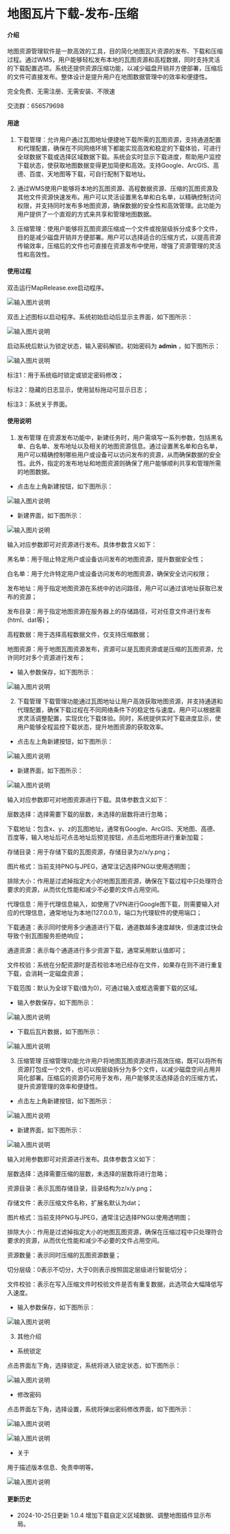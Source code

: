 # 地图瓦片下载-发布-压缩

#### 介绍
地图资源管理软件是一款高效的工具，目的简化地图瓦片资源的发布、下载和压缩过程。通过WMS，用户能够轻松发布本地的瓦图资源和高程数据，同时支持灵活的下载配置选项。系统还提供资源压缩功能，以减少磁盘开销并方便部署，压缩后的文件可直接发布。整体设计是提升用户在地图数据管理中的效率和便捷性。

完全免费、无需注册、无需安装、不限速

交流群：656579698

#### 用途

1.  下载管理：允许用户通过瓦图地址便捷地下载所需的瓦图资源，支持通道配置和代理配置，确保在不同网络环境下都能实现高效和稳定的下载体验，可进行全球数据下载或选择区域数据下载。系统会实时显示下载进度，帮助用户监控下载状态，使获取地图数据变得更加简便和高效。支持Google、ArcGIS、高德、百度、天地图等下载，可自行配制下载地址。

2.  通过WMS使用户能够将本地的瓦图资源、高程数据资源、压缩的瓦图资源及其他文件资源快速发布。用户可以灵活设置黑名单和白名单，以精确控制访问权限，并支持同时发布多地图资源，确保数据的安全性和高效管理。此功能为用户提供了一个直观的方式来共享和管理地图数据。

3.  压缩管理：使用户能够将瓦图资源压缩成一个文件或按层级拆分成多个文件，目的是减少磁盘开销并方便部署。用户可以选择适合的压缩方式，以提高资源传输效率，压缩后的文件也可直接在资源发布中使用，增强了资源管理的灵活性和高效性。

#### 使用过程

双击运行MapRelease.exe启动程序。

![输入图片说明](https://gitee.com/pssddddd/map-resources/raw/master/Other/1.png)

双击上述图标以启动程序。系统初始启动后显示主界面，如下图所示：

![输入图片说明](https://gitee.com/pssddddd/map-resources/raw/master/Other/2.png)

启动系统后默认为锁定状态，输入密码解锁。初始密码为 **admin** ，如下图所示： 

![输入图片说明](https://gitee.com/pssddddd/map-resources/raw/master/Other/3.png)

标注1：用于系统临时锁定或锁定密码修改；

标注2：隐藏的日志显示，使用鼠标拖动可显示日志；

标注3：系统关于界面。

#### 使用说明

1.  发布管理
在资源发布功能中，新建任务时，用户需填写一系列参数，包括黑名单、白名单、发布地址以及相关的地图资源信息。通过设置黑名单和白名单，用户可以精确控制哪些用户或设备可以访问发布的资源，从而确保数据的安全性。此外，指定的发布地址和地图资源则确保了用户能够顺利共享和管理所需的地图数据。
- 点击左上角新建按钮，如下图所示：

![输入图片说明](https://gitee.com/pssddddd/map-resources/raw/master/Other/4.png)

- 新建界面，如下图所示：

![输入图片说明](https://gitee.com/pssddddd/map-resources/raw/master/Other/5.png)

输入对应参数即可对资源进行发布。具体参数含义如下：

黑名单：用于阻止特定用户或设备访问发布的地图资源，提升数据安全性；

白名单：用于允许特定用户或设备访问发布的地图资源，确保安全访问权限；

发布地址：用于指定地图资源在系统中的访问路径，用户可以通过该地址获取已发布的资源；

发布目录：用于指定地图资源在服务器上的存储路径，可对任意文件进行发布(html、dat等)；

高程数据：用于选择高程数据文件，仅支持压缩数据；

地图资源：用于地图瓦图资源发布，资源可以是瓦图资源或是压缩的瓦图资源，允许同时对多个资源进行发布；

- 输入参数保存，如下图所示：

![输入图片说明](https://gitee.com/pssddddd/map-resources/raw/master/Other/6.png)

2.  下载管理
下载管理功能通过瓦图地址让用户高效获取地图资源，并支持通道和代理配置，确保下载过程在不同网络条件下的稳定性与速度。用户可以根据需求灵活调整配置，实现优化下载体验。同时，系统提供实时下载进度显示，使用户能够全程监控下载状态，提升地图资源的获取效率。

- 点击左上角新建按钮，如下图所示：

![输入图片说明](https://gitee.com/pssddddd/map-resources/raw/master/Other/7.png)

- 新建界面，如下图所示：

![输入图片说明](https://gitee.com/pssddddd/map-resources/raw/master/Other/8.png)

输入对应参数即可对地图资源进行下载。具体参数含义如下：

层数选择：选择需要下载的层数，未选择的层数将进行忽略；

下载地址：包含x、y、z的瓦图地址，通常有Google、ArcGIS、天地图、高德、百度等，输入地址后可点击地址后预览按钮，点击后地图将进行重新加载；

存储目录：用于存储下载的瓦图资源，存储目录为z/x/y.png；

图片格式：当前支持PNG与JPEG，通常注记选择PNG以使用透明图；

排除大小：作用是过滤掉指定大小的地图瓦图资源，确保在下载过程中只处理符合要求的资源，从而优化性能和减少不必要的文件占用空间。

代理信息：用于代理信息输入，如使用了VPN进行Google图下载，则需要输入对应的代理信息，通常地址为本地(127.0.0.1)，端口为代理软件的使用端口；

下载通道：表示同时使用多少通道进行下载，通道数越多速度越快，但速度过快会导致个别瓦图服务拒绝响应；

通道资源：表示每个通道进行多少资源下载，通常采用默认值即可；

文件校验：系统在分配资源时是否校验本地已经存在文件，如果存在则不进行重复下载，会消耗一定磁盘资源；

下载范围：默认为全球下载(值为0)，可通过输入或框选需要下载的区域。

-  输入参数保存，如下图所示：

![输入图片说明](https://gitee.com/pssddddd/map-resources/raw/master/Other/9.png)

-  下载后瓦片数据，如下图所示：

![输入图片说明](https://gitee.com/pssddddd/map-resources/raw/master/Other/10.png)

3.  压缩管理
压缩管理功能允许用户将地图瓦图资源进行高效压缩，既可以将所有资源打包成一个文件，也可以按层级拆分为多个文件，以减少磁盘空间占用并简化部署。压缩后的资源仍可用于发布，用户能够灵活选择适合的压缩方式，提升资源管理的效率和便捷性。

- 点击左上角新建按钮，如下图所示：

![输入图片说明](https://gitee.com/pssddddd/map-resources/raw/master/Other/11.png)

- 新建界面，如下图所示：

![输入图片说明](https://gitee.com/pssddddd/map-resources/raw/master/Other/12.png)

输入对用参数即可对资源进行发布。具体参数含义如下：

层数选择：选择需要压缩的层数，未选择的层数将进行忽略；

资源目录：表示瓦图存储目录，目录结构为z/x/y.png；

存储文件：表示压缩文件名称，扩展名默认为dat；

图片格式：当前支持PNG与JPEG，通常注记选择PNG以使用透明图；

排除大小：作用是过滤掉指定大小的地图瓦图资源，确保在压缩过程中只处理符合要求的资源，从而优化性能和减少不必要的文件占用空间。

资源数量：表示同时压缩的瓦图资源数量；

切分层级：0表示不切分，大于0则表示按照固定层级进行智能切分；

文件校验：表示在写入压缩文件时校验文件是否有重复数据，此选项会大幅降低写入速度。

- 输入参数保存，如下图所示：

![输入图片说明](https://gitee.com/pssddddd/map-resources/raw/master/Other/13.png)

3.  其他介绍
- 系统锁定

点击界面左下角，选择锁定，系统将进入锁定状态，如下图所示：

![输入图片说明](https://gitee.com/pssddddd/map-resources/raw/master/Other/14.png)

- 修改密码

点击界面左下角，选择设置，系统将弹出密码修改界面，如下图所示：

![输入图片说明](https://gitee.com/pssddddd/map-resources/raw/master/Other/15.png)

![输入图片说明](https://gitee.com/pssddddd/map-resources/raw/master/Other/16.png)

- 关于

用于描述版本信息、免责申明等。

![输入图片说明](https://gitee.com/pssddddd/map-resources/raw/master/Other/17.png)

#### 更新历史
- 2024-10-25日更新 1.0.4 增加下载自定义区域数据、调整地图插件显示布局。
